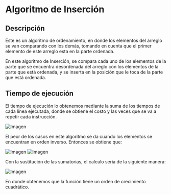 # Algoritmo de Inserción #

## Descripción  ##

Este es un algoritmo de ordenamiento, en donde los elementos del arreglo se van comparando con los demás, tomando en cuenta que el primer elemento de este arreglo esta en la parte ordenada.

En este algoritmo de Inserción, se compara cada uno de los elementos de la parte que se encuentra desordenada del arreglo con los elementos de la parte que está ordenada, y se inserta en la posición que le toca de la parte que está ordenada.

## Tiempo de ejecución ##

El tiempo de ejecución lo obtenemos mediante la suma de los tiempos de cada línea ejecutada, donde se obtiene el costo y las veces que se va a repetir cada instrucción. 

![Imagen](https://raw.githubusercontent.com/moonniy/algoritmos/master/img/imagen1.png) 

El peor de los casos en este algoritmo se da cuando los elementos se encuentran en orden inverso. Entonces se obtiene que:

![Imagen](https://raw.githubusercontent.com/moonniy/algoritmos/master/img/image1.1.png)
![Imagen](https://raw.githubusercontent.com/moonniy/algoritmos/master/img/image1.2.png)

Con la sustitución de las sumatorias, el calculo seria de la siguiente manera:

![Imagen](https://raw.githubusercontent.com/moonniy/algoritmos/master/img/imagen2.png) 

En donde obtenemos que la función tiene un orden de crecimiento cuadrático.


